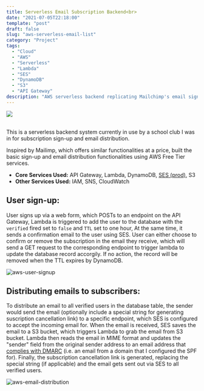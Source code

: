 ```yaml
---
title: Serverless Email Subscription Backend<br>
date: "2021-07-05T22:18:00"
template: "post"
draft: false
slug: "aws-serverless-email-list"
category: "Project"
tags:
  - "Cloud"
  - "AWS"
  - "Serverless"
  - "Lambda"
  - "SES"
  - "DynamoDB"
  - "S3"
  - "API Gateway"
description: "AWS serverless backend replicating Mailchimp's email sign-up and distribution"
---
```


<a href="https://github.com/Kayx23/v-MAS-Website/tree/master/.lambda" target="_blank">
<img src="https://img.shields.io/static/v1?label=Demo&message=Lambda&color=Green&style=plat-square&logo=github">
</a>
<br>
<br>

This is a serverless backend system currently in use by a school club I was in for subscription sign-up and email distribution. 

Inspired by Mailimp, which offers similar functionalities at a price, built the basic sign-up and email distribution functionalities using AWS Free Tier services. 

* **Core Services Used:** API Gateway, Lambda, DynamoDB, [SES (prod)](https://docs.aws.amazon.com/ses/latest/DeveloperGuide/request-production-access.html), S3    
* **Other Services Used:** IAM, SNS, CloudWatch

## User sign-up:
User signs up via a           web form, which POSTs to an endpoint on the API Gateway, Lambda is triggered to add the user to the database with the `verified` fired set to `false` and `TTL` set to one hour, At the same time, it sends a confirmation email to the user using SES. User can either choose to confirm or remove the subscription in the email they receive, which will send a GET request to the corresponding endpoint to trigger lambda to update the database record accorgily. If no action, the record will be removed when the TTL expires by DynamoDB. 

![aws-user-signup](/media/user-signup.png)

## Distributing emails to subscribers:

To distribute an email to all verified users in the database table, the sender would send the email (optionally include a special string for generating suscription cancellation link) to a specific endpoint, which SES is configured to accept the incoming email for. When the email is received, SES saves the email to a S3 bucket, which triggers Lambda to grab the email from S3 bucket. Lambda then reads the email in MIME format and updates the "sender" field from the original sender address to an email address that [complies with DMARC](https://docs.aws.amazon.com/ses/latest/DeveloperGuide/send-email-auttication-dmarc.html) (i.e. an email from a domain that I configured the SPF for). Finally, the subscription cancellation link is generated, replacing the special string (if applicable) and the email gets sent out via SES to all verified users. 

![aws-email-distribution](/media/email-distribution.png)
